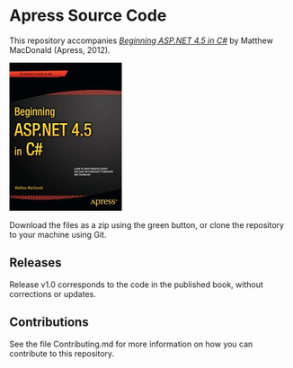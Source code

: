 # Apress Source Code

This repository accompanies [*Beginning ASP.NET 4.5 in C#*](http://www.apress.com/9781430242512) by Matthew MacDonald (Apress, 2012).

![Cover image](9781430242512.jpg)

Download the files as a zip using the green button, or clone the repository to your machine using Git.

## Releases

Release v1.0 corresponds to the code in the published book, without corrections or updates.

## Contributions

See the file Contributing.md for more information on how you can contribute to this repository.
